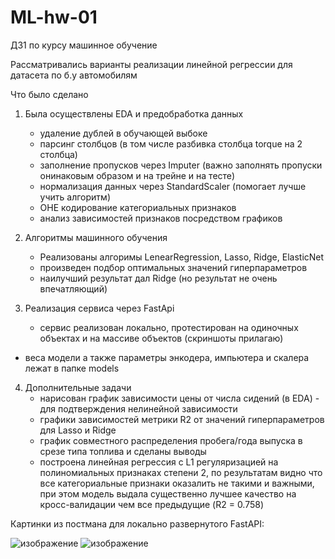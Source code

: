 # ML-hw-01
ДЗ1 по курсу машинное обучение

Рассматривались варианты реализации линейной регрессии для датасета по б.у автомобилям

Что было сделано

1. Была осуществлены EDA и предобработка данных
   - удаление дублей в обучающей выбоке
   - парсинг столбцов (в том числе разбивка столбца torque на 2 столбца)
   - заполнение пропусков через Imputer
     (важно заполнять пропуски онинаковым образом и на трейне и на тесте)
   - нормализация данных через StandardScaler (помогает лучше учить алгоритм)
   - OHE кодирование категориальных признаков
   - анализ зависимостей признаков посредством графиков

2. Алгоритмы машинного обучения
   - Реализованы алгоримы LenearRegression, Lasso, Ridge, ElasticNet
   - произведен подбор оптимальных значений гиперпараметров
   - наилучший результат дал Ridge (но результат не очень впечатляющий)

3. Реализация сервиса через FastApi
   - сервис реализован локально, протестирован на одиночных объектах и на массиве объектов
     (скриншоты прилагаю)
  - веса модели а также параметры энкодера, импьютера и скалера  лежат в папке models
    
4. Дополнительные задачи
   - нарисован график зависимости цены от числа сидений (в EDA) - для подтверждения нелинейной зависимости
   - графики зависимостей метрики R2 от значений гиперпараметров для Lasso и Ridge
   - график совместного распределения пробега/года выпуска в срезе типа топлива и сделаны выводы
   - построена линейная регрессия с L1 регуляризацией на полиномиальных признаках степени 2,
     по результатам видно что все категориальные признаки оказалить  не такими и важными,
     при этом модель выдала существенно лучшее качество на кросс-валидации чем все предыдущие
     (R2 = 0.758)
   
      


Картинки из постмана для локально развернутого FastAPI:

![изображение](https://github.com/shiltsov/ML-hw-01/assets/54742337/774a75b3-47bb-42bf-8636-783ab5aa6a30)
![изображение](https://github.com/shiltsov/ML-hw-01/assets/54742337/6bb952ad-b68e-4624-b61c-1f3d8861b765)

